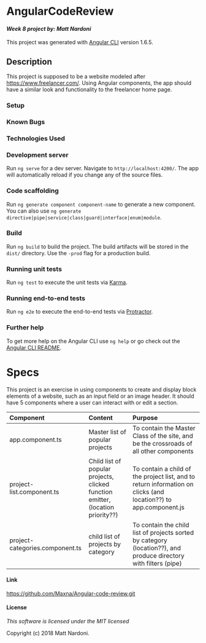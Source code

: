 # AngularCodeReview
#### _Week 8 project by: **Matt Nardoni**_

This project was generated with [Angular CLI](https://github.com/angular/angular-cli) version 1.6.5.

## Description
This project is supposed to be a website modeled after https://www.freelancer.com/. Using Angular components, the app should have a similar look and functionality to the freelancer home page.

### Setup

### Known Bugs

### Technologies Used

### Development server

Run `ng serve` for a dev server. Navigate to `http://localhost:4200/`. The app will automatically reload if you change any of the source files.

### Code scaffolding

Run `ng generate component component-name` to generate a new component. You can also use `ng generate directive|pipe|service|class|guard|interface|enum|module`.

### Build

Run `ng build` to build the project. The build artifacts will be stored in the `dist/` directory. Use the `-prod` flag for a production build.

### Running unit tests

Run `ng test` to execute the unit tests via [Karma](https://karma-runner.github.io).

### Running end-to-end tests

Run `ng e2e` to execute the end-to-end tests via [Protractor](http://www.protractortest.org/).

### Further help

To get more help on the Angular CLI use `ng help` or go check out the [Angular CLI README](https://github.com/angular/angular-cli/blob/master/README.md).

# Specs
This project is an exercise in using components to create and display block elements of a website, such as an input field or an image header. It should have 5 components where a user can interact with or edit a section.

| Component | Content | Purpose |
| :--------- | :---------- | :---------- |
| app.component.ts | Master list of popular projects | To contain the Master Class of the site, and be the crossroads of all other components |
| project-list.component.ts | Child list of popular projects, clicked function emitter, (location priority??) | To contain a child of the project list, and to return information on clicks (and location??) to app.component.js |
| project-categories.component.ts | child list of projects by category | To contain the child list of projects sorted by category (location??), and produce directory with filters (pipe) |


#### Link
https://github.com/Maxna/Angular-code-review.git

#### License

_This software is licensed under the MIT licensed_

Copyright (c) 2018 Matt Nardoni.
